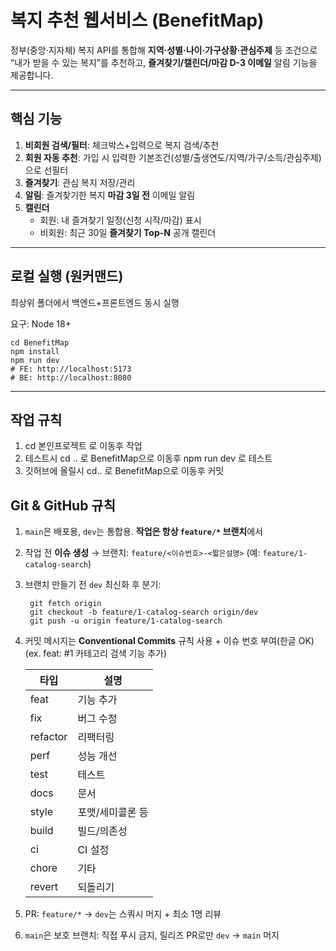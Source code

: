 # 복지 추천 웹서비스 (BenefitMap)

정부(중앙·지자체) 복지 API를 통합해 **지역·성별·나이·가구상황·관심주제** 등 조건으로
“내가 받을 수 있는 복지”를 추천하고, **즐겨찾기/캘린더/마감 D-3 이메일** 알림 기능을 제공합니다.

---

## 핵심 기능
1. **비회원 검색/필터**: 체크박스+입력으로 복지 검색/추천
2. **회원 자동 추천**: 가입 시 입력한 기본조건(성별/출생연도/지역/가구/소득/관심주제)으로 선필터
3. **즐겨찾기**: 관심 복지 저장/관리
4. **알림**: 즐겨찾기한 복지 **마감 3일 전** 이메일 알림
5. **캘린더**
    - 회원: 내 즐겨찾기 일정(신청 시작/마감) 표시
    - 비회원: 최근 30일 **즐겨찾기 Top-N** 공개 캘린더

---

## 로컬 실행 (원커맨드)
최상위 폴더에서 백엔드+프론트엔드 동시 실행

요구: Node 18+
```
cd BenefitMap
npm install
npm run dev
# FE: http://localhost:5173
# BE: http://localhost:8080
```

---

## 작업 규칙
1. cd 본인프로젝트 로 이동후 작업
2. 테스트시 cd .. 로 BenefitMap으로 이동후 npm run dev 로 테스트
3. 깃허브에 올릴시 cd.. 로 BenefitMap으로 이동후 커밋

## Git & GitHub 규칙
1. `main`은 배포용, `dev`는 통합용. **작업은 항상 `feature/*` 브랜치**에서
2.  작업 전 **이슈 생성** → 브랜치: `feature/<이슈번호>-<짧은설명>` (예: `feature/1-catalog-search`)
3. 브랜치 만들기 전 `dev` 최신화 후 분기:
   ```
    git fetch origin
    git checkout -b feature/1-catalog-search origin/dev
    git push -u origin feature/1-catalog-search
   ```
4. 커밋 메시지는 **Conventional Commits** 규칙 사용 + 이슈 번호 부여(한글 OK)
   <br>(ex. feat: #1 카테고리 검색 기능 추가)

   | 타입 | 설명 |
      |---|---|
   | feat | 기능 추가 |
   | fix | 버그 수정 |
   | refactor | 리팩터링 |
   | perf | 성능 개선 |
   | test | 테스트 |
   | docs | 문서 |
   | style | 포맷/세미콜론 등 |
   | build | 빌드/의존성 |
   | ci | CI 설정 |
   | chore | 기타 |
   | revert | 되돌리기 |
5. PR: `feature/*` → `dev`는 스쿼시 머지 + 최소 1명 리뷰
6. `main`은 보호 브랜치: 직접 푸시 금지, 릴리즈 PR로만 `dev` → `main` 머지

